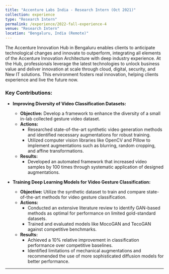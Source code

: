 ```yaml
---
title: "Accenture Labs India - Research Intern (Oct 2021)"
collection: experience
type: "Research Intern"
permalink: /experience/2022-fall-experience-4
venue: "Research Intern"
location: "Bengaluru, India (Remote)"
---
```


The Accenture Innovation Hub in Bengaluru enables clients to anticipate technological changes and innovate to outperform, integrating all elements of the Accenture Innovation Architecture with deep industry experience. At the Hub, professionals leverage the latest technologies to unlock business value and deliver innovation at scale through cloud, digital, security, and New IT solutions. This environment fosters real innovation, helping clients experience and live the future now.

### Key Contributions:

* **Improving Diversity of Video Classification Datasets:**
  - **Objective:** Develop a framework to enhance the diversity of a small in-lab collected gesture video dataset.
  - **Actions:**
    - Researched state-of-the-art synthetic video generation methods and identified necessary augmentations for robust training.
    - Utilized computer vision libraries like OpenCV and Pillow to implement augmentations such as blurring, random cropping, and affine transformations.
  - **Results:**
    - Developed an automated framework that increased video samples by 100 times through systematic application of designed augmentations.

* **Training Deep Learning Models for Video Gesture Classification:**
  - **Objective:** Utilize the synthetic dataset to train and compare state-of-the-art methods for video gesture classification.
  - **Actions:**
    - Conducted an extensive literature review to identify GAN-based methods as optimal for performance on limited gold-standard datasets.
    - Trained and evaluated models like MocoGAN and TecoGAN against competitive benchmarks.
  - **Results:**
    - Achieved a 10% relative improvement in classification performance over competitive baselines.
    - Identified limitations of mechanical augmentations and recommended the use of more sophisticated diffusion models for better performance.

---


